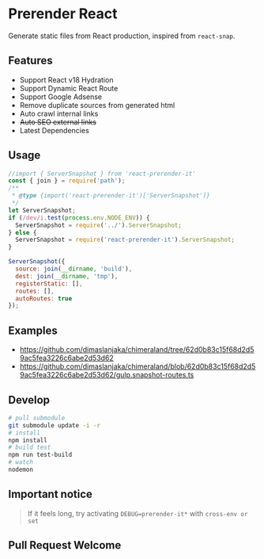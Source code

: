 # Prerender React

Generate static files from React production, inspired from `react-snap`.

## Features
- Support React v18 Hydration
- Support Dynamic React Route
- Support Google Adsense
- Remove duplicate sources from generated html
- Auto crawl internal links
- ~~Auto SEO external links~~
- Latest Dependencies

## Usage
```js
//import { ServerSnapshot } from 'react-prerender-it'
const { join } = require('path');
/**
 * @type {import('react-prerender-it')['ServerSnapshot']}
 */
let ServerSnapshot;
if (/dev/i.test(process.env.NODE_ENV)) {
  ServerSnapshot = require('../').ServerSnapshot;
} else {
  ServerSnapshot = require('react-prerender-it').ServerSnapshot;
}

ServerSnapshot({
  source: join(__dirname, 'build'),
  dest: join(__dirname, 'tmp'),
  registerStatic: [],
  routes: [],
  autoRoutes: true
});
```

## Examples
- https://github.com/dimaslanjaka/chimeraland/tree/62d0b83c15f68d2d59ac5fea3226c6abe2d53d62
- https://github.com/dimaslanjaka/chimeraland/blob/62d0b83c15f68d2d59ac5fea3226c6abe2d53d62/gulp.snapshot-routes.ts

## Develop
```bash
# pull submodule
git submodule update -i -r
# install
npm install
# build test
npm run test-build
# watch
nodemon
```

## Important notice
> If it feels long, try activating `DEBUG=prerender-it*` with `cross-env or set`

## Pull Request Welcome
